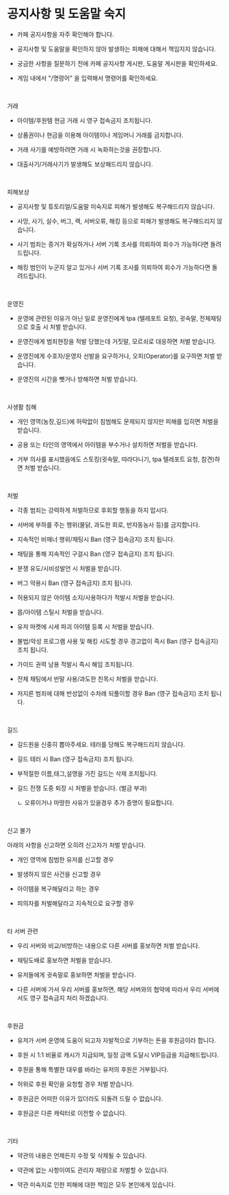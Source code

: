 # 공지사항 및 도움말 숙지

- 카페 공지사항을 자주 확인해야 합니다.

- 공지사항 및 도움말을 확인하지 않아 발생하는 피해에 대해서 책임지지 않습니다.

- 궁금한 사항을 질문하기 전에 카페 공지사항 게시판, 도움말 게시판을 확인하세요.

- 게임 내에서 "/명령어" 을 입력해서 명령어를 확인하세요.

​

거래

- 아이템/후원템 현금 거래 시 영구 접속금지 조치됩니다.

- 상품권이나 현금을 이용해 아이템이나 게임머니 거래를 금지합니다.

- 거래 사기를 예방하려면 거래 시 녹화하는것을 권장합니다.

- 대출사기/거래사기가 발생해도 보상해드리지 않습니다.

​

피해보상

- 공지사항 및 튜토리얼/도움말 미숙지로 피해가 발생해도 복구해드리지 않습니다.

- 사망, 사기, 실수, 버그, 랙, 서버오류, 해킹 등으로 피해가 발생해도 복구해드리지 않습니다.

- 사기 범죄는 증거가 확실하거나 서버 기록 조사를 의뢰하여 회수가 가능하다면 돌려드립니다.

- 해킹 범인이 누군지 알고 있거나 서버 기록 조사를 의뢰하여 회수가 가능하다면 돌려드립니다.

​

운영진

- 운영에 관련된 이유가 아닌 일로 운영진에게 tpa (텔레포트 요청), 귓속말, 전체채팅으로 호출 시 처벌 받습니다.

- 운영진에게 범죄현장을 적발 당했는데 거짓말, 모르쇠로 대응하면 처벌 받습니다.

- 운영진에게 수호자/운영자 선발을 요구하거나, 오피(Operator)를 요구하면 처벌 받습니다.

- 운영진의 시간을 뺏거나 방해하면 처벌 받습니다.

​

사생활 침해

- 개인 영역(농장,길드)에 허락없이 침범해도 문제되지 않지만 피해를 입히면 처벌을 받습니다.

- 공용 또는 타인의 영역에서 아이템을 부수거나 설치하면 처벌을 받습니다.

- 거부 의사를 표시했음에도 스토킹(귓속말, 따라다니기, tpa 텔레포트 요청, 참견)하면 처벌 받습니다.

​

처벌

- 각종 범죄는 강력하게 처벌하므로 후회할 행동을 하지 맙시다.

- 서버에 부하를 주는 행위(물닭, 과도한 회로, 반자동농사 등)를 금지합니다.

- 지속적인 비매너 행위/채팅시 Ban (영구 접속금지) 조치 됩니다.

- 채팅을 통해 지속적인 구걸시 Ban (영구 접속금지) 조치 됩니다.

- 분쟁 유도/시비성발언 시 처벌을 받습니다.

- 버그 악용시 Ban (영구 접속금지) 조치 됩니다.

- 허용되지 않은 아이템 소지/사용하다가 적발시 처벌을 받습니다.

- 몹/아이템 스틸시 처벌을 받습니다.

- 유저 마켓에 시세 파괴 아이템 등록 시 처벌을 받습니다.

- 불법/악성 프로그램 사용 및 해킹 시도할 경우 경고없이 즉시 Ban (영구 접속금지) 조치 됩니다.

- 가이드 권력 남용 적발시 즉시 해임 조치됩니다.

- 전체 채팅에서 반말 사용/과도한 친목시 처벌을 받습니다.

- 저지른 범죄에 대해 반성없이 수차례 되풀이할 경우 Ban (영구 접속금지) 조치 됩니다.

​

길드

- 길드원을 신중히 뽑아주세요. 테러를 당해도 복구해드리지 않습니다.

- 길드 테러 시 Ban (영구 접속금지) 조치 됩니다.

- 부적절한 이름,태그,설명을 가진 길드는 삭제 조치됩니다.

- 길드 전쟁 도중 퇴장 시 처벌을 받습니다. (벌금 부과)

   ㄴ 오류이거나 마땅한 사유가 있을경우 추가 증명이 필요합니다.

​

신고 불가

아래의 사항을 신고하면 오히려 신고자가 처벌 받습니다.

- 개인 영역에 침범한 유저를 신고할 경우

- 발생하지 않은 사건을 신고할 경우

- 아이템을 복구해달라고 하는 경우

- 피의자를 처벌해달라고 지속적으로 요구할 경우

​

타 서버 관련

- 우리 서버와 비교/비방하는 내용으로 다른 서버를 홍보하면 처벌 받습니다.

- 채팅도배로 홍보하면 처벌을 받습니다.

- 유저들에게 귓속말로 홍보하면 처벌을 받습니다.

- 다른 서버에 가서 우리 서버를 홍보하면, 해당 서버와의 협약에 따라서 우리 서버에서도 영구 접속금지 처리 하겠습니다.

​

후원금

- 유저가 서버 운영에 도움이 되고자 자발적으로 기부하는 돈을 후원금이라 합니다.

- 후원 시 1:1 비율로 캐시가 지급되며, 일정 금액 도달시 VIP등급을 지급해드립니다.

- 후원을 통해 특별한 대우를 바라는 유저의 후원은 거부됩니다.

- 허위로 후원 확인을 요청할 경우 처벌 받습니다.

- 후원금은 어떠한 이유가 있더라도 되돌려 드릴 수 없습니다. 

- 후원금은 다른 캐릭터로 이전할 수 없습니다.

​

기타

- 약관의 내용은 언제든지 수정 및 삭제될 수 있습니다.

- 약관에 없는 사항이여도 관리자 재량으로 처벌할 수 있습니다.

- 약관 미숙지로 인한 피해에 대한 책임은 모두 본인에게 있습니다.
